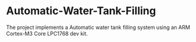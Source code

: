 # Automatic-Water-Tank-Filling
The project implements a Automatic water tank filling system using an ARM Cortex-M3 Core LPC1768 dev kit.
